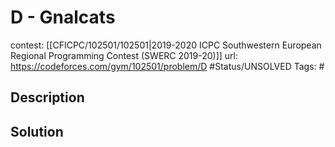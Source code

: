 # D - Gnalcats

contest: [[CFICPC/102501/102501|2019-2020 ICPC Southwestern European Regional Programming Contest (SWERC 2019-20)]]
url: https://codeforces.com/gym/102501/problem/D
#Status/UNSOLVED
Tags: #

## Description

## Solution


